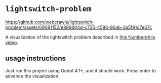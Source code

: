 # `lightswitch-problem`


https://github.com/webcrawls/lightswitch-problem/assets/69081152/e899d04d-c735-4586-96ab-3a5f91d7e67c


A visualization of the lightswitch problem described in [this Numberphile video](https://www.youtube.com/watch?v=-UBDRX6bk-A).

## usage instructions

Just run this project using Godot 4.1+, and it should work. Press enter to advance the visualization.
